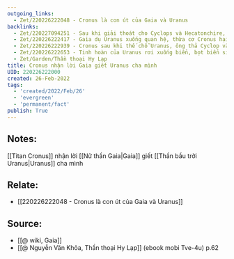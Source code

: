 ```yaml
---
outgoing_links:
  - Zet/220226222048 - Cronus là con út của Gaia và Uranus
backlinks:
  - Zet/220227094251 - Sau khi giải thoát cho Cyclops và Hecatonchire, Cronus xích mích với họ và nhốt họ lại Tartarus
  - Zet/220226222417 - Gaia dụ Uranus xuống quan hệ, thừa cơ Cronus hại Uranus
  - Zet/220226222939 - Cronus sau khi thế chỗ Uranus, ông thả Cyclop và Hecatonchire ra khỏi Tartarus
  - Zet/220226222653 - Tinh hoàn của Uranus rơi xuống biển, bọt biển sinh ra Aphrodite
  - Zet/Garden/Thần thoại Hy Lạp
title: Cronus nhận lời Gaia giết Uranus cha mình
UID: 220226222000
created: 26-Feb-2022
tags:
  - 'created/2022/Feb/26'
  - 'evergreen'
  - 'permanent/fact'
publish: True
---
```

## Notes:
[[Titan Cronus]] nhận lời [[Nữ thần Gaia|Gaia]] giết [[Thần bầu trời Uranus|Uranus]] cha mình

## Relate:
- [[220226222048 - Cronus là con út của Gaia và Uranus]]

## Source:
- [[@ wiki, Gaia]]
- [[@ Nguyễn Văn Khỏa, Thần thoại Hy Lạp]] (ebook mobi Tve-4u) p.62



